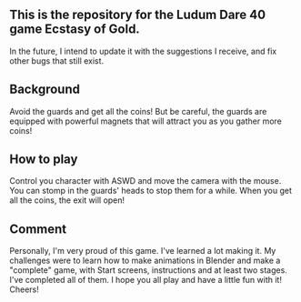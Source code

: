 ## This is the repository for the Ludum Dare 40 game Ecstasy of Gold.
In the future, I intend to update it with the suggestions I receive, and fix other bugs that still exist.

## Background
Avoid the guards and get all the coins! But be careful, the guards are equipped with powerful magnets that will attract you as you gather more coins!

## How to play
Control you character with ASWD and move the camera with the mouse. You can stomp in the guards' heads to stop them for a while.
When you get all the coins, the exit will open!

## Comment
Personally, I'm very proud of this game. I've learned a lot making it. My challenges were to learn how to make animations in Blender and make a "complete" game, with Start screens, instructions and at least two stages.
I've completed all of them.
I hope you all play and have a little fun with it!
Cheers!